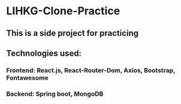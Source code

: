 # LIHKG-Clone-Practice

## This is a side project for practicing

## Technologies used: 
### Frontend: React.js, React-Router-Dom, Axios, Bootstrap, Fontawesome
### Backend: Spring boot, MongoDB
